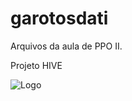 # garotosdati
Arquivos da aula de PPO II.

Projeto HIVE 

<img src="https://i.ibb.co/xSsrRfZk/image.png" alt="Logo">

